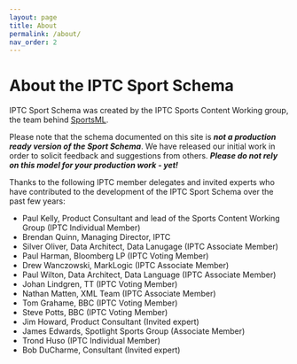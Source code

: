 ```yaml
---
layout: page
title: About
permalink: /about/
nav_order: 2
---
```


# About the IPTC Sport Schema

IPTC Sport Schema was created by the IPTC Sports Content Working group, the team behind
[SportsML](https://iptc.org/standards/sportsml-g2/).

Please note that the schema documented on this site is _**not a production ready version of the
Sport Schema**_. We have released our initial work in order to solicit feedback and suggestions
from others. _**Please do not rely on this model for your production work - yet!**_

Thanks to the following IPTC member delegates and invited experts who have contributed to the
development of the IPTC Sport Schema over the past few years:

* Paul Kelly, Product Consultant and lead of the Sports Content Working Group (IPTC Individual Member)
* Brendan Quinn, Managing Director, IPTC
* Silver Oliver, Data Architect, Data Lanugage (IPTC Associate Member)
* Paul Harman, Bloomberg LP (IPTC Voting Member)
* Drew Wanczowski, MarkLogic (IPTC Associate Member)
* Paul Wilton, Data Architect, Data Language (IPTC Associate Member)
* Johan Lindgren, TT (IPTC Voting Member)
* Nathan Matten, XML Team (IPTC Associate Member)
* Tom Grahame, BBC (IPTC Voting Member)
* Steve Potts, BBC (IPTC Voting Member)
* Jim Howard, Product Consultant (Invited expert)
* James Edwards, Spotlight Sports Group (Associate Member)
* Trond Huso (IPTC Individual Member)
* Bob DuCharme, Consultant (Invited expert)
